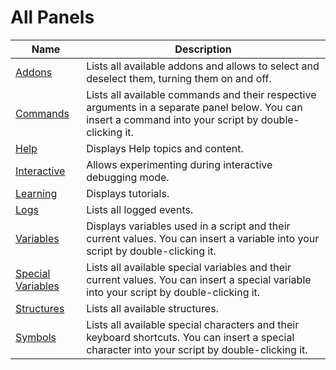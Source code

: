 
# All Panels

| Name | Description |
| ---- | ----------- |
| [Addons](https://github.com/G1ANT-Robot/G1ANT.Robot/blob/master/G1ANT.Robot/Panels/AddonsPanel.md) | Lists all available addons and allows to select and deselect them, turning them on and off. |
| [Commands](https://github.com/G1ANT-Robot/G1ANT.Robot/blob/master/G1ANT.Robot/Panels/CommandsPanel.md) | Lists all available commands and their respective arguments in a separate panel below. You can insert a command into your script by double-clicking it. |
| [Help](https://github.com/G1ANT-Robot/G1ANT.Robot/blob/master/G1ANT.Robot/Panels/HelpPanel.md) | Displays Help topics and content. |
| [Interactive](https://github.com/G1ANT-Robot/G1ANT.Robot/blob/master/G1ANT.Robot/Panels/InteractivePanel.md) | Allows experimenting during interactive debugging mode. |
| [Learning](https://github.com/G1ANT-Robot/G1ANT.Robot/blob/master/G1ANT.Robot/Panels/LearningPanel.md) | Displays tutorials. |
| [Logs](https://github.com/G1ANT-Robot/G1ANT.Robot/blob/master/G1ANT.Robot/Panels/LogsPanel.md) | Lists all logged events. |
| [Variables](https://github.com/G1ANT-Robot/G1ANT.Robot/blob/master/G1ANT.Robot/Panels/ScripterVariablesPanel.md) | Displays variables used in a script and their current values. You can insert a variable into your script by double-clicking it. |
| [Special Variables](https://github.com/G1ANT-Robot/G1ANT.Robot/blob/master/G1ANT.Robot/Panels/SpecialVariablesPanel.md) | Lists all available special variables and their current values. You can insert a special variable into your script by double-clicking it. |
| [Structures](https://github.com/G1ANT-Robot/G1ANT.Robot/blob/master/G1ANT.Robot/Panels/StructuresPanel.md) | Lists all available structures. |
| [Symbols](https://github.com/G1ANT-Robot/G1ANT.Robot/blob/master/G1ANT.Robot/Panels/SymbolsPanel.md) | Lists all available special characters and their keyboard shortcuts. You can insert a special character into your script by double-clicking it. |


